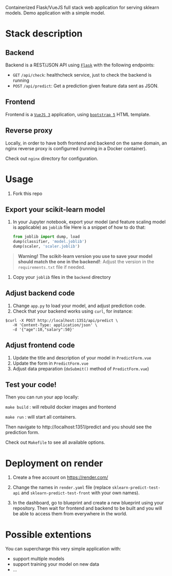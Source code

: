 
Containerized Flask/VueJS full stack web application for serving sklearn models.
Demo application with a simple model.

# Stack description

## Backend

Backend is a REST/JSON API using [`Flask`](https://flask.palletsprojects.com/en/3.0.x/) with the following endpoints:

 - `GET` `/api/check`: healthcheck service, just to check the backend is running
 - `POST` `/api/predict`: Get a prediction given feature data sent as JSON.

## Frontend

Frontend is a [`VueJS 3`](https://vuejs.org/) application, using [`bootstrap 5`](https://getbootstrap.com/) HTML template. 

## Reverse proxy

Locally, in order to have both frontend and backend on the same domain, an nginx reverse proxy is configurred (running in a Docker container).

Check out `nginx` directory for configuration.

# Usage

1. Fork this repo

## Export your scikit-learn model

1. In your Jupyter notebook, export your model (and feature scaling model is applicable) as `joblib` file
    Here is a snippet of how to do that:
    ```python
    from joblib import dump, load
    dump(classifier, 'model.joblib') 
    dump(scaler, 'scaler.joblib') 
    ```

> **Warning!**
> **The scikit-learn version you use to save your model should match the one in the backend!**: Adjust the version in the `requirements.txt` file if needed.

1. Copy your `joblib` files in the `backend` directory

## Adjust backend code

1. Change `app.py` to load your model, and adjust prediction code.
1. Check that your backend works using `curl`, for instance:
```
$curl -X POST http://localhost:1351/api/predict \
   -H 'Content-Type: application/json' \
   -d '{"age":10,"salary":50}'
```

## Adjust frontend code

1. Update the title and description of your model in `PredictForm.vue` 
1. Update the form in `PredictForm.vue` 
1. Adjust data preparation (`doSubmit()` method of `PredictForm.vue`)

## Test your code!


Then you can run your app locally:

`make build` : will rebuild docker images and frontend

`make run` : will start all containers.

Then navigate to http://localhost:1351/predict and you should see the prediction form.

Check out `Makefile` to see all available options.

# Deployment on render

1. Create a free account on https://render.com/

1. Change the names in `render.yaml` file (replace `sklearn-predict-test-api` and `sklearn-predict-test-front` with your own names).

1. In the dashboard, go to blueprint and create a new blueprint using your repository. Then wait for frontend and backend to be built and you will be able to access them from everywhere in the world.

# Possible extentions

You can supercharge this very simple application with:

 - support multiple models
 - support training your model on new data
 - ...

